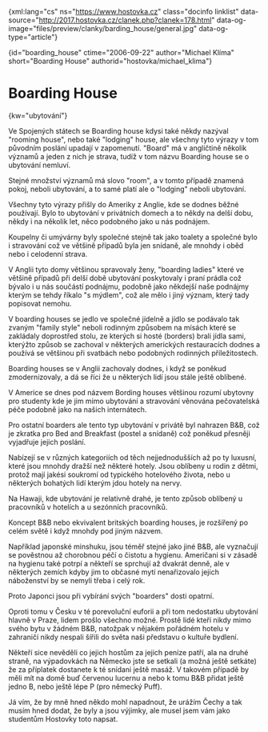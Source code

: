 
{xml:lang="cs" ns="https://www.hostovka.cz" class="docinfo linklist" data-source="http://2017.hostovka.cz/clanek.php?clanek=178.html" data-og-image="files/preview/clanky/barding_house/general.jpg" data-og-type="article"}

{id="boarding\_house" ctime="2006-09-22" author="Michael Klíma" short="Boarding House" authorid="hostovka/michael\_klima"}

# Boarding House

{kw="ubytování"}

Ve Spojených státech se Boarding house kdysi také někdy nazýval "rooming house", nebo také "lodging" house, ale všechny tyto výrazy v tom původním poslání upadají v zapomenutí. "Board" má v angličtině několik významů a jeden z nich je strava, tudíž v tom názvu Boarding house se o ubytování nemluví.

Stejné množství významů má slovo "room", a v tomto případě znamená pokoj, neboli ubytování, a to samé platí ale o "lodging" neboli ubytování.

Všechny tyto výrazy přišly do Ameriky z Anglie, kde se dodnes běžné používají. Bylo to ubytování v privátních domech a to někdy na delší dobu, někdy i na několik let, něco podobného jako u nás podnájem.

Koupelny či umývárny byly společné stejně tak jako toalety a společné bylo i stravování což ve většině případů byla jen snídaně, ale mnohdy i oběd nebo i celodenní strava.

V Anglii tyto domy většinou spravovaly ženy, "boarding ladies" které ve většině případů při delší době ubytování poskytovaly i praní prádla což bývalo i u nás součástí podnájmu, podobně jako někdejší naše podnájmy kterým se tehdy říkalo "s mýdlem", což ale mělo i jiný význam, který tady popisovat nemohu.

V boarding houses se jedlo ve společné jídelně a jídlo se podávalo tak zvaným "family style" neboli rodinným způsobem na mísách které se zakládaly doprostřed stolu, ze kterých si hosté (borders) brali jídla sami, kterýžto způsob se zachoval v některých amerických restauracích dodnes a používá se většinou při svatbách nebo podobných rodinných příležitostech.

Boarding houses se v Anglii zachovaly dodnes, i když se poněkud zmodernizovaly, a dá se říci že u některých lidí jsou stále ještě oblíbené.

V Americe se dnes pod názvem Bording houses většinou rozumí ubytovny pro studenty kde je jim mimo ubytování a stravování věnována pečovatelská péče podobně jako na našich internátech.

Pro ostatní boarders ale tento typ ubytování v privátě byl nahrazen B&B, což je zkratka pro Bed and Breakfast (postel a snídaně) což poněkud přesněji vyjadřuje jejich poslání.

Nabízejí se v různých kategoriích od těch nejjednodušších až po ty luxusní, které jsou mnohdy dražší než některé hotely. Jsou oblíbeny u rodin z dětmi, protož mají jakési soukromí od typického hotelového života, nebo u některých bohatých lidí kterým jdou hotely na nervy.

Na Hawaji, kde ubytování je relativně drahé, je tento způsob oblíbený u pracovníků v hotelích a u sezónních pracovníků.

Koncept B&B nebo ekvivalent britských boarding houses, je rozšířený po celém světě i když mnohdy pod jiným názvem.



Například japonské minshuku, jsou téměř stejné jako jiné B&B, ale vyznačují se pověstnou až chorobnou péčí o čistotu a hygienu. Američani si v zásadě na hygienu také potrpí a někteří se sprchují až dvakrát denně, ale v některých zemích kdyby jim to občasné mytí nenařizovalo jejich náboženství by se nemyli třeba i celý rok.

Proto Japonci jsou při vybírání svých "boarders" dosti opatrní.

Oproti tomu v Česku v té porevoluční euforii a při tom nedostatku ubytování hlavně v Praze, lidem prošlo všechno možné. Prostě lidé kteří nikdy mimo svého bytu v žádném B&B, natožpak v nějakém pořádném hotelu v zahraničí nikdy nespali šířili do světa naši představu o kultuře bydlení.

Někteří sice nevěděli co jejich hostům za jejich peníze patří, ala na druhé straně, na výpadovkách na Německo jste se setkali (a možná ještě setkáte) že za příplatek dostanete k té snídani ještě masáž. V takovém případě by měli mít na domě buď červenou lucernu a nebo k tomu B&B přidat ještě jedno B, nebo ještě lépe P (pro německý Puff).

Já vím, že by mně hned někdo mohl napadnout, že urážím Čechy a tak musím hned dodat, že byly a jsou výjimky, ale musel jsem vám jako studentům Hostovky toto napsat.

